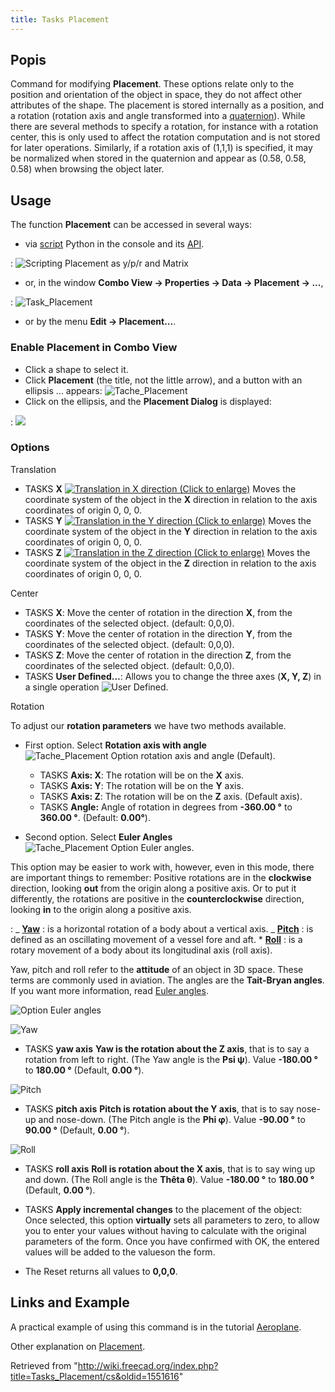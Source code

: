 ```yaml
---
title: Tasks Placement
---
```


## Popis

Command for modifying **Placement**.
These options relate only to the position and orientation of the object in space, they do not affect other attributes of the shape. The placement is stored internally as a position, and a rotation (rotation axis and angle transformed into a [quaternion](https://en.wikipedia.org/wiki/Quaternions_and_spatial_rotation)). While there are several methods to specify a rotation, for instance with a rotation center, this is only used to affect the rotation computation and is not stored for later operations. Similarly, if a rotation axis of (1,1,1) is specified, it may be normalized when stored in the quaternion and appear as (0.58, 0.58, 0.58) when browsing the object later.

## Usage

The function **Placement** can be accessed in several ways:

- via [script](/Python_scripting_tutorial#Vecteurs_et_Positions "Python scripting tutorial") Python in the console and its [API](/Placement_API "Placement API").

: ![Scripting Placement as y/p/r and Matrix](/images/PlacePyConv10.png)

- or, in the window **Combo View → Properties → Data → Placement → ...**,

: ![Task_Placement](/images/Tache_Placement_fr_01.png)

- or by the menu **Edit → Placement...**.

### Enable Placement in Combo View

- Click a shape to select it.
- Click **Placement** (the title, not the little arrow), and a button with an ellipsis ... appears: ![Tache_Placement](/images/Tache_Placement_01_fr_00.png)
- Click on the ellipsis, and the **Placement Dialog** is displayed:

: ![](/images/Tache_Placement_en_02.png)

### Options

Translation

- TASKS **X** [![Translation in X direction (Click to enlarge)](/images/Tache_Placement_Translation_X_fr.gif)](/File:Tache_Placement_Translation_X_fr.gif  "Translation in X direction (Click to enlarge)") Moves the coordinate system of the object in the **X** direction in relation to the axis coordinates of origin 0, 0, 0.
- TASKS **Y** [![Translation in the Y direction (Click to enlarge)](/images/Tache_Placement_Translation_Y_fr.gif)](/File:Tache_Placement_Translation_Y_fr.gif  "Translation in the Y direction (Click to enlarge)") Moves the coordinate system of the object in the **Y** direction in relation to the axis coordinates of origin 0, 0, 0.
- TASKS **Z** [![Translation in the Z direction (Click to enlarge)](/images/Tache_Placement_Translation_Z_fr.gif)](/File:Tache_Placement_Translation_Z_fr.gif  "Translation in the Z direction (Click to enlarge)") Moves the coordinate system of the object in the **Z** direction in relation to the axis coordinates of origin 0, 0, 0.

Center

- TASKS **X**: Move the center of rotation in the direction **X**, from the coordinates of the selected object. (default: 0,0,0).
- TASKS **Y**: Move the center of rotation in the direction **Y**, from the coordinates of the selected object. (default: 0,0,0).
- TASKS **Z**: Move the center of rotation in the direction **Z**, from the coordinates of the selected object. (default: 0,0,0).
- TASKS **User Defined...**: Allows you to change the three axes (**X, Y, Z**) in a single operation ![User Defined](/images/Part_Revolve_fr_06.png).

Rotation

To adjust our **rotation parameters** we have two methods available.

- First option. Select **Rotation axis with angle** ![Tache_Placement Option rotation axis and angle](/images/Tache_Placement_fr_05.png) (Default).

  - TASKS **Axis: X**: The rotation will be on the **X** axis.
  - TASKS **Axis: Y**: The rotation will be on the **Y** axis.
  - TASKS **Axis: Z**: The rotation will be on the **Z** axis. (Default axis).
  - TASKS **Angle:** Angle of rotation in degrees from **-360.00 °** to **360.00 °**. (Default: **0.00°**).

- Second option. Select **Euler Angles** ![Tache_Placement Option Euler angles](/images/Tache_Placement_fr_04.png).

This option may be easier to work with, however, even in this mode, there are important things to remember: Positive rotations are in the **clockwise** direction, looking **out** from the origin along a positive axis. Or to put it differently, the rotations are positive in the **counterclockwise** direction, looking **in** to the origin along a positive axis.

: _ **[Yaw](<https://en.wikipedia.org/wiki/Flight_dynamics_(fixed-wing_aircraft)>)** : is a horizontal rotation of a body about a vertical axis.
_ **[Pitch](<https://en.wikipedia.org/wiki/Flight_dynamics_(fixed-wing_aircraft)>)** : is defined as an oscillating movement of a vessel fore and aft. \* **[Roll](<https://en.wikipedia.org/wiki/Flight_dynamics_(fixed-wing_aircraft)>)** : is a rotary movement of a body about its longitudinal axis (roll axis).

Yaw, pitch and roll refer to the **attitude** of an object in 3D space. These terms are commonly used in aviation. The angles are the **Tait-Bryan angles**. If you want more information, read [Euler angles](https://en.wikipedia.org/wiki/Euler_angles).

![Option Euler angles](/images/Tache_Placement_en_03.png)

![Yaw](/images/Tache_Placement_Lacet_fr_Mini.gif)

- TASKS **yaw axis** **Yaw is the rotation about the Z axis**, that is to say a rotation from left to right. (The Yaw angle is the **Psi ψ**). Value **-180.00 °** to **180.00 °** (Default, **0.00 °**).

![Pitch](/images/Tache_Placement_Tangage_fr_Mini.gif)

- TASKS **pitch axis** **Pitch is rotation about the Y axis**, that is to say nose-up and nose-down. (The Pitch angle is the **Phi φ**). Value **-90.00 °** to **90.00 °** (Default, **0.00 °**).

![Roll](/images/Tache_Placement_Roulis_fr_Mini.gif)

- TASKS **roll axis** **Roll is rotation about the X axis**, that is to say wing up and down. (The Roll angle is the **Thêta θ**). Value **-180.00 °** to **180.00 °** (Default, **0.00 °**).

- TASKS **Apply incremental changes** to the placement of the object: Once selected, this option **virtually** sets all parameters to zero, to allow you to enter your values ​​without having to calculate with the original parameters of the form. Once you have confirmed with OK, the entered values ​​will be added to the values ​​on the form.

- The Reset returns all values ​​to **0,0,0**.

## Links and Example

A practical example of using this command is in the tutorial [Aeroplane](/Aeroplane "Aeroplane").

Other explanation on [Placement](/Placement "Placement").

Retrieved from "<http://wiki.freecad.org/index.php?title=Tasks_Placement/cs&oldid=1551616>"
